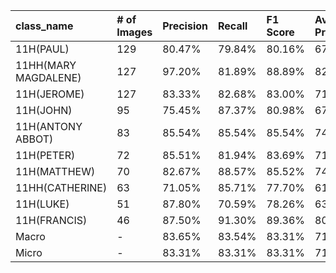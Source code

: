 | class_name           | # of Images   | Precision   | Recall   | F1 Score   | Average Precision   |
|:---------------------|:--------------|:------------|:---------|:-----------|:--------------------|
| 11H(PAUL)            | 129           | 80.47%      | 79.84%   | 80.16%     | 67.26%              |
| 11HH(MARY MAGDALENE) | 127           | 97.20%      | 81.89%   | 88.89%     | 82.26%              |
| 11H(JEROME)          | 127           | 83.33%      | 82.68%   | 83.00%     | 71.45%              |
| 11H(JOHN)            | 95            | 75.45%      | 87.37%   | 80.98%     | 67.31%              |
| 11H(ANTONY ABBOT)    | 83            | 85.54%      | 85.54%   | 85.54%     | 74.57%              |
| 11H(PETER)           | 72            | 85.51%      | 81.94%   | 83.69%     | 71.57%              |
| 11H(MATTHEW)         | 70            | 82.67%      | 88.57%   | 85.52%     | 74.15%              |
| 11HH(CATHERINE)      | 63            | 71.05%      | 85.71%   | 77.70%     | 61.95%              |
| 11H(LUKE)            | 51            | 87.80%      | 70.59%   | 78.26%     | 63.72%              |
| 11H(FRANCIS)         | 46            | 87.50%      | 91.30%   | 89.36%     | 80.35%              |
| Macro                | -             | 83.65%      | 83.54%   | 83.31%     | 71.46%              |
| Micro                | -             | 83.31%      | 83.31%   | 83.31%     | 71.08%              |